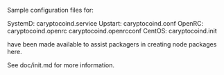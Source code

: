 Sample configuration files for:

SystemD: caryptocoind.service
Upstart: caryptocoind.conf
OpenRC:  caryptocoind.openrc
         caryptocoind.openrcconf
CentOS:  caryptocoind.init

have been made available to assist packagers in creating node packages here.

See doc/init.md for more information.
